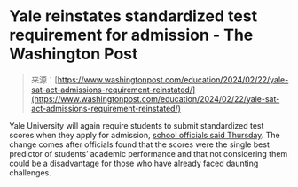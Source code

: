 <!--yml
category: 未分类
date: 2024-05-27 15:05:56
-->

# Yale reinstates standardized test requirement for admission - The Washington Post

> 来源：[https://www.washingtonpost.com/education/2024/02/22/yale-sat-act-admissions-requirement-reinstated/](https://www.washingtonpost.com/education/2024/02/22/yale-sat-act-admissions-requirement-reinstated/)

Yale University will again require students to submit standardized test scores when they apply for admission, [school officials said Thursday](https://admissions.yale.edu/test-flexible). The change comes after officials found that the scores were the single best predictor of students’ academic performance and that not considering them could be a disadvantage for those who have already faced daunting challenges.